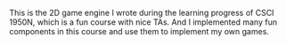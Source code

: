 This is the 2D game engine I wrote during the learning progress of CSCI 1950N, which is a fun course with nice TAs. And I implemented many fun components in this course and use them to implement my own games.
